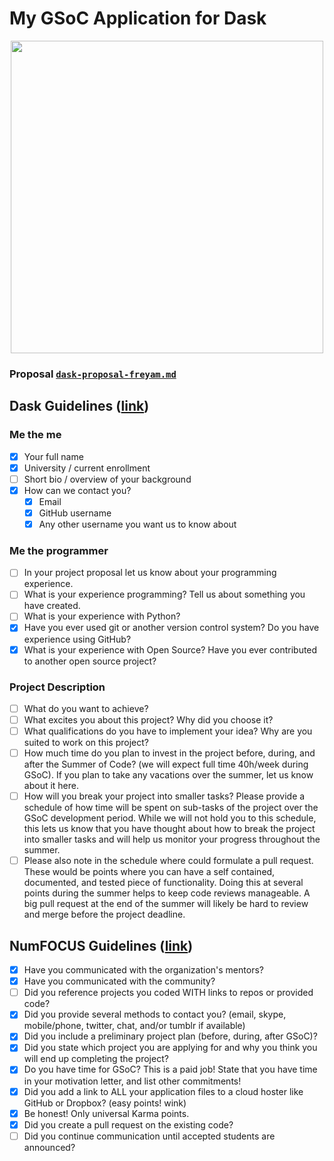 # My GSoC Application for Dask

<p align="center">
  <img Dask width="500" height="500" src="https://docs.dask.org/en/latest/_images/dask_icon.svg">
</p>

### **Proposal** [**`dask-proposal-freyam.md`**](https://github.com/freyam/dask-gsoc-application/blob/main/dask-proposal-freyam.md)

## Dask Guidelines ([link](https://github.com/dask/dask/wiki/Google-Summer-of-Code-Student-Instructions))

### Me the me

- [x] Your full name
- [x] University / current enrollment
- [ ] Short bio / overview of your background
- [x] How can we contact you?
  - [x] Email
  - [x] GitHub username
  - [x] Any other username you want us to know about

### Me the programmer

- [ ] In your project proposal let us know about your programming experience.
- [ ] What is your experience programming? Tell us about something you have created.
- [ ] What is your experience with Python?
- [x] Have you ever used git or another version control system? Do you have experience using GitHub?
- [x] What is your experience with Open Source? Have you ever contributed to another open source project?

### Project Description

- [ ] What do you want to achieve?
- [ ] What excites you about this project? Why did you choose it?
- [ ] What qualifications do you have to implement your idea? Why are you suited to work on this project?
- [ ] How much time do you plan to invest in the project before, during, and after the Summer of Code? (we will expect full time 40h/week during GSoC). If you plan to take any vacations over the summer, let us know about it here.
- [ ] How will you break your project into smaller tasks? Please provide a schedule of how time will be spent on sub-tasks of the project over the GSoC development period. While we will not hold you to this schedule, this lets us know that you have thought about how to break the project into smaller tasks and will help us monitor your progress throughout the summer.
- [ ] Please also note in the schedule where could formulate a pull request. These would be points where you can have a self contained, documented, and tested piece of functionality. Doing this at several points during the summer helps to keep code reviews manageable. A big pull request at the end of the summer will likely be hard to review and merge before the project deadline.

## NumFOCUS Guidelines ([link](https://github.com/numfocus/gsoc/blob/master/CONTRIBUTING-students.md))

- [x] Have you communicated with the organization's mentors?
- [x] Have you communicated with the community?
- [ ] Did you reference projects you coded WITH links to repos or provided code?
- [x] Did you provide several methods to contact you? (email, skype, mobile/phone, twitter, chat, and/or tumblr if available)
- [x] Did you include a preliminary project plan (before, during, after GSoC)?
- [x] Did you state which project you are applying for and why you think you will end up completing the project?
- [x] Do you have time for GSoC? This is a paid job! State that you have time in your motivation letter, and list other commitments!
- [x] Did you add a link to ALL your application files to a cloud hoster like GitHub or Dropbox? (easy points! wink)
- [x] Be honest! Only universal Karma points.
- [x] Did you create a pull request on the existing code?
- [ ] Did you continue communication until accepted students are announced?

